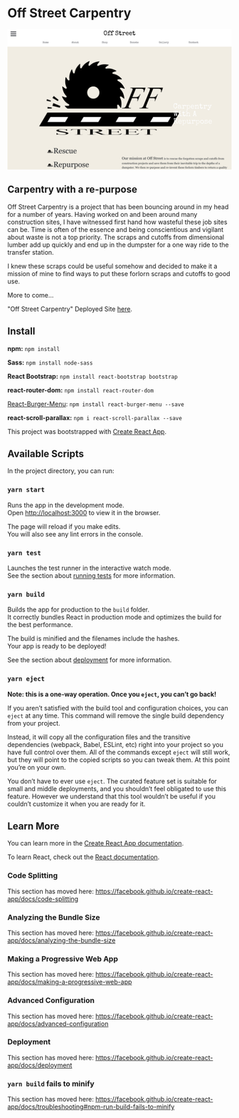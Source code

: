 # Off Street Carpentry

<kbd>![image](OffStreetHome.png)</kbd>

## Carpentry with a re-purpose

Off Street Carpentry is a project that has been bouncing around in my head
for a number of years. Having worked on and been around many construction sites,
I have witnessed first hand how wasteful these job sites can be. Time is often
of the essence and being conscientious and vigilant about waste is not a top
priority. The scraps and cutoffs from dimensional lumber add up quickly and end
up in the dumpster for a one way ride to the transfer station.

I knew these scraps could be useful somehow and decided to make it a mission of
mine to find ways to put these forlorn scraps and cutoffs to good use.

More to come...

"Off Street Carpentry" Deployed Site [here](https://gmorse19.github.io/off-street/#/).


## Install

**npm:** `npm install`

**Sass:** `npm install node-sass`

**React Bootstrap:** `npm install react-bootstrap bootstrap`

**react-router-dom:** `npm install react-router-dom`

[React-Burger-Menu](https://github.com/negomi/react-burger-menu): `npm install react-burger-menu --save`

**react-scroll-parallax:** `npm i react-scroll-parallax --save`

This project was bootstrapped with [Create React App](https://github.com/facebook/create-react-app).

## Available Scripts

In the project directory, you can run:

### `yarn start`

Runs the app in the development mode.<br />
Open [http://localhost:3000](http://localhost:3000) to view it in the browser.

The page will reload if you make edits.<br />
You will also see any lint errors in the console.

### `yarn test`

Launches the test runner in the interactive watch mode.<br />
See the section about [running tests](https://facebook.github.io/create-react-app/docs/running-tests) for more information.

### `yarn build`

Builds the app for production to the `build` folder.<br />
It correctly bundles React in production mode and optimizes the build for the best performance.

The build is minified and the filenames include the hashes.<br />
Your app is ready to be deployed!

See the section about [deployment](https://facebook.github.io/create-react-app/docs/deployment) for more information.

### `yarn eject`

**Note: this is a one-way operation. Once you `eject`, you can’t go back!**

If you aren’t satisfied with the build tool and configuration choices, you can `eject` at any time. This command will remove the single build dependency from your project.

Instead, it will copy all the configuration files and the transitive dependencies (webpack, Babel, ESLint, etc) right into your project so you have full control over them. All of the commands except `eject` will still work, but they will point to the copied scripts so you can tweak them. At this point you’re on your own.

You don’t have to ever use `eject`. The curated feature set is suitable for small and middle deployments, and you shouldn’t feel obligated to use this feature. However we understand that this tool wouldn’t be useful if you couldn’t customize it when you are ready for it.

## Learn More

You can learn more in the [Create React App documentation](https://facebook.github.io/create-react-app/docs/getting-started).

To learn React, check out the [React documentation](https://reactjs.org/).

### Code Splitting

This section has moved here: https://facebook.github.io/create-react-app/docs/code-splitting

### Analyzing the Bundle Size

This section has moved here: https://facebook.github.io/create-react-app/docs/analyzing-the-bundle-size

### Making a Progressive Web App

This section has moved here: https://facebook.github.io/create-react-app/docs/making-a-progressive-web-app

### Advanced Configuration

This section has moved here: https://facebook.github.io/create-react-app/docs/advanced-configuration

### Deployment

This section has moved here: https://facebook.github.io/create-react-app/docs/deployment

### `yarn build` fails to minify

This section has moved here: https://facebook.github.io/create-react-app/docs/troubleshooting#npm-run-build-fails-to-minify

